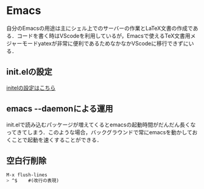 # Emacs


自分のEmacsの用途は主にシェル上でのサーバーの作業とLaTeX文書の作成である．コードを書く時はVScodeを利用しているが，Emacsで使えるTeX文書用メジャーモードyatexが非常に便利であるためなかなかVScodeに移行できずにいる．

## init.elの設定

[initelの設定はこちら](initel.md)

<!--https://mamewo.ddo.jp/emacs.html -->


## emacs --daemonによる運用

init.elで読み込むパッケージが増えてくるとemacsの起動時間がだんだん長くなってきてしまう．このような場合，バックグラウンドで常にemacsを動かしておくことで起動を速くすることができる．


## 空白行削除

```lisp
M-x flush-lines
> ^$    #(改行の表現)
```


<!-- https://higepon.hatenablog.com/entry/20080731/1217491155 
https://cortyuming.hateblo.jp/entry/20101125/p1
https://sanryuu.hatenadiary.org/entry/20131207/1386432684
-->